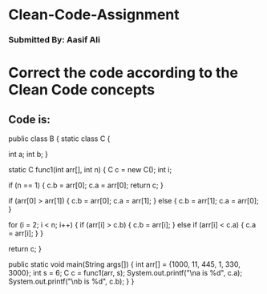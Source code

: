 # Clean-Code-Assignment

### Submitted By: Aasif Ali

# Correct the code according to the Clean Code concepts

## Code is:

public class B {
static class C {

int a;
int b;
}

static C func1(int arr[], int n) {
C c = new C();
int i;

if (n == 1) {
c.b = arr[0];
c.a = arr[0];
return c;
}

if (arr[0] > arr[1]) {
c.b = arr[0];
c.a = arr[1];
} else {
c.b = arr[1];
c.a = arr[0];
}

for (i = 2; i < n; i++) {
if (arr[i] > c.b) {
c.b = arr[i];
} else if (arr[i] < c.a) {
c.a = arr[i];
}
}

return c;
}

public static void main(String args[]) {
int arr[] = {1000, 11, 445, 1, 330, 3000};
int s = 6;
C c = func1(arr, s);
System.out.printf("\na is %d", c.a);
System.out.printf("\nb is %d", c.b);
}
}
